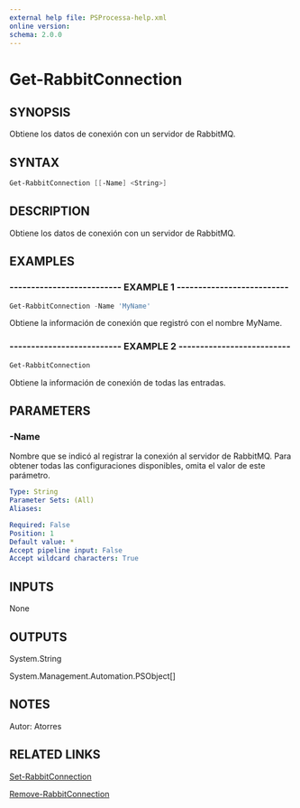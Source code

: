 ```yaml
---
external help file: PSProcessa-help.xml
online version: 
schema: 2.0.0
---
```


# Get-RabbitConnection

## SYNOPSIS
Obtiene los datos de conexión con un servidor de RabbitMQ.

## SYNTAX

```powershell
Get-RabbitConnection [[-Name] <String>]
```

## DESCRIPTION
Obtiene los datos de conexión con un servidor de RabbitMQ.

## EXAMPLES

### -------------------------- EXAMPLE 1 --------------------------
```powershell
Get-RabbitConnection -Name 'MyName'
```

Obtiene la información de conexión que registró con el nombre MyName.

### -------------------------- EXAMPLE 2 --------------------------
```powershell
Get-RabbitConnection
```

Obtiene la información de conexión de todas las entradas.

## PARAMETERS

### -Name
Nombre que se indicó al registrar la conexión al servidor de RabbitMQ.
Para obtener todas las configuraciones disponibles, omita el valor de este parámetro.

```yaml
Type: String
Parameter Sets: (All)
Aliases: 

Required: False
Position: 1
Default value: *
Accept pipeline input: False
Accept wildcard characters: True
```

## INPUTS
None

## OUTPUTS

System.String

System.Management.Automation.PSObject[]

## NOTES
Autor: Atorres

## RELATED LINKS

[Set-RabbitConnection](Set-RabbitConnection.md)

[Remove-RabbitConnection](Remove-RabbitConnection.md)


